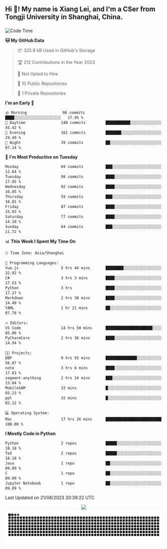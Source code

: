 <h2 align="left">Hi 👋! My name is Xiang Lei, and I'm a CSer from Tongji University in Shanghai, China.</h2>

###

<!--START_SECTION:waka-->
![Code Time](http://img.shields.io/badge/Code%20Time-149%20hrs%2031%20mins-blue)

**🐱 My GitHub Data** 

> 📦 325.9 kB Used in GitHub's Storage 
 > 
> 🏆 212 Contributions in the Year 2023
 > 
> 🚫 Not Opted to Hire
 > 
> 📜 10 Public Repositories 
 > 
> 🔑 1 Private Repositories 
 > 
**I'm an Early 🐤** 

```text
🌞 Morning                98 commits          ████░░░░░░░░░░░░░░░░░░░░░   17.95 % 
🌆 Daytime                248 commits         ███████████░░░░░░░░░░░░░░   45.42 % 
🌃 Evening                161 commits         ███████░░░░░░░░░░░░░░░░░░   29.49 % 
🌙 Night                  39 commits          ██░░░░░░░░░░░░░░░░░░░░░░░   07.14 % 
```
📅 **I'm Most Productive on Tuesday** 

```text
Monday                   69 commits          ███░░░░░░░░░░░░░░░░░░░░░░   12.64 % 
Tuesday                  98 commits          ████░░░░░░░░░░░░░░░░░░░░░   17.95 % 
Wednesday                92 commits          ████░░░░░░░░░░░░░░░░░░░░░   16.85 % 
Thursday                 59 commits          ███░░░░░░░░░░░░░░░░░░░░░░   10.81 % 
Friday                   87 commits          ████░░░░░░░░░░░░░░░░░░░░░   15.93 % 
Saturday                 77 commits          ████░░░░░░░░░░░░░░░░░░░░░   14.10 % 
Sunday                   64 commits          ███░░░░░░░░░░░░░░░░░░░░░░   11.72 % 
```


📊 **This Week I Spent My Time On** 

```text
🕑︎ Time Zone: Asia/Shanghai

💬 Programming Languages: 
Vue.js                   5 hrs 44 mins       ████████░░░░░░░░░░░░░░░░░   32.92 % 
C#                       3 hrs 3 mins        ████░░░░░░░░░░░░░░░░░░░░░   17.53 % 
Python                   3 hrs               ████░░░░░░░░░░░░░░░░░░░░░   17.27 % 
Markdown                 2 hrs 30 mins       ████░░░░░░░░░░░░░░░░░░░░░   14.40 % 
YAML                     1 hr 21 mins        ██░░░░░░░░░░░░░░░░░░░░░░░   07.78 % 

🔥 Editors: 
VS Code                  14 hrs 50 mins      █████████████████████░░░░   85.06 % 
PyCharmCore              2 hrs 36 mins       ████░░░░░░░░░░░░░░░░░░░░░   14.94 % 

🐱‍💻 Projects: 
DBP                      9 hrs 55 mins       ██████████████░░░░░░░░░░░   56.87 % 
note                     3 hrs 6 mins        ████░░░░░░░░░░░░░░░░░░░░░   17.83 % 
segment-anything         2 hrs 24 mins       ███░░░░░░░░░░░░░░░░░░░░░░   13.84 % 
MobileSAM                33 mins             █░░░░░░░░░░░░░░░░░░░░░░░░   03.23 % 
ppt                      32 mins             █░░░░░░░░░░░░░░░░░░░░░░░░   03.12 % 

💻 Operating System: 
Mac                      17 hrs 26 mins      █████████████████████████   100.00 % 
```

**I Mostly Code in Python** 

```text
Python                   2 repos             █████░░░░░░░░░░░░░░░░░░░░   18.18 % 
TeX                      2 repos             █████░░░░░░░░░░░░░░░░░░░░   18.18 % 
Java                     1 repo              ██░░░░░░░░░░░░░░░░░░░░░░░   09.09 % 
C                        1 repo              ██░░░░░░░░░░░░░░░░░░░░░░░   09.09 % 
Jupyter Notebook         1 repo              ██░░░░░░░░░░░░░░░░░░░░░░░   09.09 % 
```




 Last Updated on 21/08/2023 20:39:22 UTC
<!--END_SECTION:waka-->

<div align="center">
  <img src="https://github-readme-stats.vercel.app/api?username=Lei00764&show_icons=true&theme=radical" />
 </div>

 <div align="center">

<picture>
  <source media="(prefers-color-scheme: dark)" srcset="https://raw.githubusercontent.com/Lei00764/Lei00764/output/github-contribution-grid-snake-dark.svg">
  <source media="(prefers-color-scheme: light)" srcset="https://raw.githubusercontent.com/Lei00764/Lei00764/output/github-contribution-grid-snake.svg">
  <img alt="github contribution grid snake animation" src="https://raw.githubusercontent.com/Lei00764/Lei00764/output/github-contribution-grid-snake.svg">
</picture>

</div>




